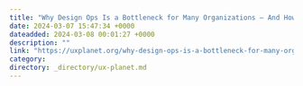 ```yaml
---
title: "Why Design Ops Is a Bottleneck for Many Organizations — And How to Break Through"
date: 2024-03-07 15:47:34 +0000
dateadded: 2024-03-08 00:01:27 +0000
description: ""
link: "https://uxplanet.org/why-design-ops-is-a-bottleneck-for-many-organizations-and-how-to-break-through-f41baa40462c?source=rss----819cc2aaeee0---4"
category:
directory: _directory/ux-planet.md
---
```

